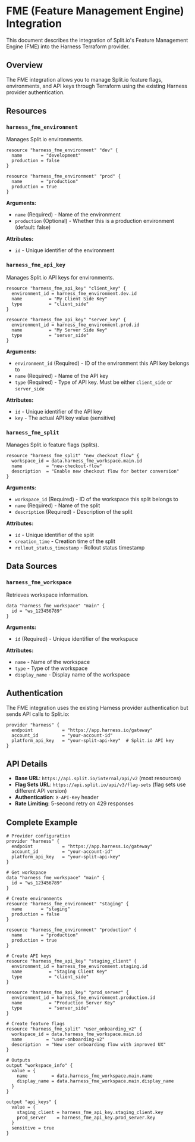 # FME (Feature Management Engine) Integration

This document describes the integration of Split.io's Feature Management Engine (FME) into the Harness Terraform provider.

## Overview

The FME integration allows you to manage Split.io feature flags, environments, and API keys through Terraform using the existing Harness provider authentication.

## Resources

### `harness_fme_environment`

Manages Split.io environments.

```hcl
resource "harness_fme_environment" "dev" {
  name       = "development"
  production = false
}

resource "harness_fme_environment" "prod" {
  name       = "production"
  production = true
}
```

**Arguments:**
- `name` (Required) - Name of the environment
- `production` (Optional) - Whether this is a production environment (default: false)

**Attributes:**
- `id` - Unique identifier of the environment

### `harness_fme_api_key`

Manages Split.io API keys for environments.

```hcl
resource "harness_fme_api_key" "client_key" {
  environment_id = harness_fme_environment.dev.id
  name          = "My Client Side Key"
  type          = "client_side"
}

resource "harness_fme_api_key" "server_key" {
  environment_id = harness_fme_environment.prod.id
  name          = "My Server Side Key"
  type          = "server_side"
}
```

**Arguments:**
- `environment_id` (Required) - ID of the environment this API key belongs to
- `name` (Required) - Name of the API key
- `type` (Required) - Type of API key. Must be either `client_side` or `server_side`

**Attributes:**
- `id` - Unique identifier of the API key
- `key` - The actual API key value (sensitive)

### `harness_fme_split`

Manages Split.io feature flags (splits).

```hcl
resource "harness_fme_split" "new_checkout_flow" {
  workspace_id = data.harness_fme_workspace.main.id
  name         = "new-checkout-flow"
  description  = "Enable new checkout flow for better conversion"
}
```

**Arguments:**
- `workspace_id` (Required) - ID of the workspace this split belongs to
- `name` (Required) - Name of the split
- `description` (Required) - Description of the split

**Attributes:**
- `id` - Unique identifier of the split
- `creation_time` - Creation time of the split
- `rollout_status_timestamp` - Rollout status timestamp

## Data Sources

### `harness_fme_workspace`

Retrieves workspace information.

```hcl
data "harness_fme_workspace" "main" {
  id = "ws_123456789"
}
```

**Arguments:**
- `id` (Required) - Unique identifier of the workspace

**Attributes:**
- `name` - Name of the workspace
- `type` - Type of the workspace
- `display_name` - Display name of the workspace

## Authentication

The FME integration uses the existing Harness provider authentication but sends API calls to Split.io:

```hcl
provider "harness" {
  endpoint           = "https://app.harness.io/gateway"
  account_id         = "your-account-id"
  platform_api_key   = "your-split-api-key"  # Split.io API key
}
```

## API Details

- **Base URL**: `https://api.split.io/internal/api/v2` (most resources)
- **Flag Sets URL**: `https://api.split.io/api/v3/flag-sets` (flag sets use different API version)
- **Authentication**: `X-API-Key` header
- **Rate Limiting**: 5-second retry on 429 responses

## Complete Example

```hcl
# Provider configuration
provider "harness" {
  endpoint           = "https://app.harness.io/gateway"
  account_id         = "your-account-id"
  platform_api_key   = "your-split-api-key"
}

# Get workspace
data "harness_fme_workspace" "main" {
  id = "ws_123456789"
}

# Create environments
resource "harness_fme_environment" "staging" {
  name       = "staging"
  production = false
}

resource "harness_fme_environment" "production" {
  name       = "production"
  production = true
}

# Create API keys
resource "harness_fme_api_key" "staging_client" {
  environment_id = harness_fme_environment.staging.id
  name          = "Staging Client Key"
  type          = "client_side"
}

resource "harness_fme_api_key" "prod_server" {
  environment_id = harness_fme_environment.production.id
  name          = "Production Server Key"
  type          = "server_side"
}

# Create feature flags
resource "harness_fme_split" "user_onboarding_v2" {
  workspace_id = data.harness_fme_workspace.main.id
  name         = "user-onboarding-v2"
  description  = "New user onboarding flow with improved UX"
}

# Outputs
output "workspace_info" {
  value = {
    name         = data.harness_fme_workspace.main.name
    display_name = data.harness_fme_workspace.main.display_name
  }
}

output "api_keys" {
  value = {
    staging_client = harness_fme_api_key.staging_client.key
    prod_server    = harness_fme_api_key.prod_server.key
  }
  sensitive = true
}
```